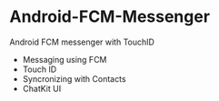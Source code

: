 # Android-FCM-Messenger
Android FCM messenger with TouchID

- Messaging using FCM
- Touch ID
- Syncronizing with Contacts
- ChatKit UI
